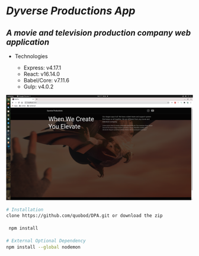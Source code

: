 # _Dyverse Productions App_

## _A movie and television production company web application_

- Technologies

  - Express: v4.17.1
  - React: v16.14.0
  - Babel/Core: v7.11.6
  - Gulp: v4.0.2

![Screenshot](/logo/dp_.png)

```bash
# Installation
clone https://github.com/quobod/DPA.git or download the zip

 npm install

# External Optional Dependency
npm install --global nodemon

```
